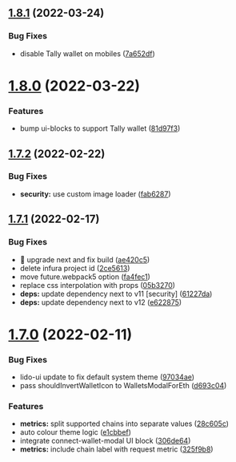 ## [1.8.1](https://github.com/lidofinance/staking-widget-ts/compare/1.8.0...1.8.1) (2022-03-24)


### Bug Fixes

* disable Tally wallet on mobiles ([7a652df](https://github.com/lidofinance/staking-widget-ts/commit/7a652dfefacb73e320cb100be477036ed4702ddb))



# [1.8.0](https://github.com/lidofinance/staking-widget-ts/compare/1.7.2...1.8.0) (2022-03-22)


### Features

* bump ui-blocks to support Tally wallet ([81d97f3](https://github.com/lidofinance/staking-widget-ts/commit/81d97f3c3290e739f2b4c97b368602c57f882047))



## [1.7.2](https://github.com/lidofinance/staking-widget-ts/compare/1.7.1...1.7.2) (2022-02-22)


### Bug Fixes

* **security:** use custom image loader ([fab6287](https://github.com/lidofinance/staking-widget-ts/commit/fab6287dc8e9ddb8dd05dc6b779d57dd9539070f))



## [1.7.1](https://github.com/lidofinance/staking-widget-ts/compare/1.7.0...1.7.1) (2022-02-17)


### Bug Fixes

* :green_heart: upgrade next and fix build ([ae420c5](https://github.com/lidofinance/staking-widget-ts/commit/ae420c5ef7d3e251c39c41a542b2b1d6f598cbc8))
* delete infura project id ([2ce5613](https://github.com/lidofinance/staking-widget-ts/commit/2ce561390e18cfab97f03b35c941e12df22aede7))
* move future.webpack5 option ([fa4fec1](https://github.com/lidofinance/staking-widget-ts/commit/fa4fec1941d2b1ac0c24bed1e0381124b1b2a709))
* replace css interpolation with props ([05b3270](https://github.com/lidofinance/staking-widget-ts/commit/05b3270417a4a158fd363b6e49244742301c4c59))
* **deps:** update dependency next to v11 [security] ([61227da](https://github.com/lidofinance/staking-widget-ts/commit/61227daa4fc1f391c8871f4c1de78607ef214c7e))
* **deps:** update dependency next to v12 ([e622875](https://github.com/lidofinance/staking-widget-ts/commit/e622875320a9cfdaf8bfa99ba30e364ddb89776c))



# [1.7.0](https://github.com/lidofinance/staking-widget-ts/compare/1.6.1...1.7.0) (2022-02-11)


### Bug Fixes

* lido-ui update to fix default system theme ([97034ae](https://github.com/lidofinance/staking-widget-ts/commit/97034aedcf738b3e5489ef31609390d98ac07c91))
* pass shouldInvertWalletIcon to WalletsModalForEth ([d693c04](https://github.com/lidofinance/staking-widget-ts/commit/d693c04d0bdc7fd8eaf347c4e82bb40c612b4158))


### Features

* **metrics:** split supported chains into separate values ([28c605c](https://github.com/lidofinance/staking-widget-ts/commit/28c605ceabb7c4b36f175ec64462c1c21eba5c78))
* auto colour theme logic ([e1cbbef](https://github.com/lidofinance/staking-widget-ts/commit/e1cbbef89b274c7e4c9f5108dd2d1383e68eac24))
* integrate connect-wallet-modal UI block ([306de64](https://github.com/lidofinance/staking-widget-ts/commit/306de64b5ca1030f8444e8d82069795f214dc82e))
* **metrics:** include chain label with request metric ([325f9b8](https://github.com/lidofinance/staking-widget-ts/commit/325f9b8d120588f0e82a194929b0a09eb3d8064d))



